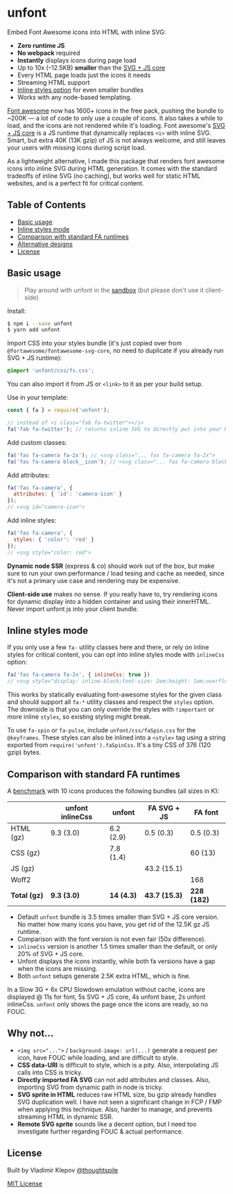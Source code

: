 # unfont

Embed Font Awesome icons into HTML with inline SVG:

- __Zero runtime JS__
- __No webpack__ required
- __Instantly__ displays icons during page load
- Up to 10x (–12.5KB) __smaller__ than the [SVG + JS core](https://fontawesome.com/how-to-use/on-the-web/advanced/svg-javascript-core)
- Every HTML page loads just the icons it needs
- Streaming HTML support
- [Inline styles option](#inline-styles-mode) for even smaller bundles
- Works with any node-based templating.

[Font awesome](https://fontawesome.com/) now has 1600+ icons in the free pack, pushing the bundle to ~200K — a lot of code to only use a couple of icons. It also takes a while to load, and the icons are not rendered while it's loading. Font awesome's [SVG + JS core](https://fontawesome.com/how-to-use/on-the-web/advanced/svg-javascript-core) is a JS runtime that dynamically replaces `<i>` with inline SVG. Smart, but extra 40K (13K gzip) of JS is not always welcome, and still leaves your users with missing icons during script load.

As a lightweight alternative, I made this package that renders font awesome icons into inline SVG during HTML generation. It comes with the standard tradeoffs of inline SVG (no caching), but works well for static HTML websites, and is a perfect fit for critical content.

## Table of Contents

- [Basic usage](#basic-usage)
- [Inline styles mode](#inline-styles-mode)
- [Comparison with standard FA runtimes](#comparison-with-standard-fa-runtimes)
- [Alternative designs](#why-not)
- [License](#license)

## Basic usage

> Play around with unfont in the [sandbox](https://codesandbox.io/s/unfont-demo-jf0y2?file=/src/index.js) (but please don't use it client-side)

Install:

```sh
$ npm i --save unfont
$ yarn add unfont
```

Import CSS into your styles bundle (it's just copied over from `@fortawesome/fontawesome-svg-core`, no need to duplicate if you already run SVG + JS runtime):

```css
@import 'unfont/css/fs.css';
```

You can also import it from JS or `<link>` to it as per your build setup.

Use in your template:

```js
const { fa } = require('unfont');

// instead of <i class="fab fa-twitter"></i>
fa('fab fa-twitter'); // returns inline SVG to directly put into your HTML
```

Add custom classes:

```js
fa('fas fa-camera fa-2x'); // <svg class="... fas fa-camera fa-2x">
fa('fas fa-camera block__icon'); // <svg class="... fas fa-camera block__icon">
```

Add attributes:

```js
fa('fas fa-camera', {
  attributes: { 'id': 'camera-icon' }
});
// <svg id="camera-icon">
```

Add inline styles:

```js
fa('fas fa-camera', {
  styles: { 'color': 'red' }
});
// <svg style="color: red">
```

__Dynamic node SSR__ (express & co) should work out of the box, but make sure to run your own performance / load tesing and cache as needed, since it's not a primary use case and rendering may be expensive.

__Client-side use__ makes no sense. If you really have to, try rendering icons for dynamic display into a hidden container and using their innerHTML. Never import unfont js into your client bundle.

## Inline styles mode

If you only use a few `fa-` utility classes here and there, or rely on inline styles for critical content, you can opt into inline styles mode with `inlineCss` option:

```js
fa('fas fa-camera fa-2x', { inlineCss: true })
// <svg style="display: inline-block;font-size: 2em;height: 1em;overflow: visible;vertical-align: -0.125em;width: 1em;">
```

This works by statically evaluating font-awesome styles for the given class and should support all `fa-*` utility classes and respect the `styles` option. The downside is that you can only override the styles with `!important` or more inline `styles`, so existing styling might break.

To use `fa-spin` or `fa-pulse`, include `unfont/css/faSpin.css` for the `@keyframes`. These styles can also be inlined into a `<style>` tag using a string exported from `require('unfont').faSpinCss`. It's a tiny CSS of 376 (120 gzip) bytes.

## Comparison with standard FA runtimes

A [benchmark](./benchmark) with 10 icons produces the following bundles (all sizes in K):

|                | unfont inlineCss | unfont        | FA SVG + JS     | FA font        |
|----------------|------------------|---------------|-----------------|----------------|
| HTML (gz)      | 9.3 (3.0)        | 6.2 (2.9)     | 0.5 (0.3)       | 0.5 (0.3)      |
| CSS (gz)       |                  | 7.8 (1.4)     |                 | 60 (13)        |
| JS (gz)        |                  |               | 43.2 (15.1)     |                |
| Woff2          |                  |               |                 | 168            |
| __Total (gz)__ | __9.3 (3.0)__    | __14 (4.3)__  | __43.7 (15.3)__ | __228 (182)__  |

- Default `unfont` bundle is 3.5 times smaller than SVG + JS core version. No matter how many icons you have, you get rid of the 12.5K gz JS runtime.
- Comparison with the font version is not even fair (50x difference).
- `inlineCss` version is another 1.5 times smaller than the default, or only 20% of SVG + JS core.
- Unfont displays the icons instantly, while both fa versions have a gap when the icons are missing.
- Both `unfont` setups generate 2.5K extra HTML, which is fine.

In a Slow 3G + 6x CPU Slowdown emulation without cache, icons are displayed @ 11s for font, 5s SVG + JS core, 4s unfont base, 2s unfont inlineCss. `unfont` only shows the page once the icons are ready, so no FOUC.

## Why not...

- `<img src="...">` / `background-image: url(...)` generate a request per icon, have FOUC while loading, and are difficult to style.
- __CSS data-URI__ is difficult to style, which is a pity. Also, interpolating JS calls into CSS is tricky.
- __Directly imported FA SVG__ can not add attributes and classes. Also, importing SVG from dynamic path in node is tricky.
- __SVG sprite in HTML__ reduces raw HTML size, bu gzip already handles SVG duplication well. I have not seen a significant change in FCP / FMP when applying this technique. Also, harder to manage, and prevents streaming HTML in dynamic SSR.
- __Remote SVG sprite__ sounds like a decent option, but I need too investigate further regarding FOUC & actual performance.

## License

Built by Vladimir Klepov [@thoughtspile](https://thoughtspile.github.io)

[MIT License](./LICENSE)
